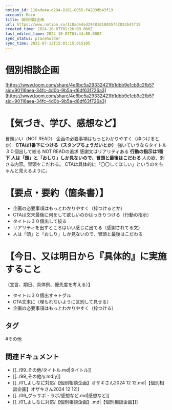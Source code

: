 ```yaml
---
notion_id: 118ade4a-d294-8101-8055-f4203db43f19
account: Main
title: 個別相談企画
url: https://www.notion.so/118ade4ad29481018055f4203db43f19
created_time: 2024-10-07T01:26:00.000Z
last_edited_time: 2024-10-07T01:44:00.000Z
sync_status: placeholder
sync_time: 2025-07-12T15:01:15.015105
---
```

# 個別相談企画

[https://www.loom.com/share/4e6bc5a29332421fb1dbb9e1cb9c2fb5?sid=90116aea-34fc-4d0b-9b5a-d6df63f726a3](https://www.loom.com/share/4e6bc5a29332421fb1dbb9e1cb9c2fb5?sid=90116aea-34fc-4d0b-9b5a-d6df63f726a3)
# 【気づき、学び、感想など】
冒頭いい（NOT READ）
企画の必要事項はもっとわかりやすく（枠つけるとか）
**CTAは1番下につける（スタンプちょうだいとか）**
強いていうならタイトル３０個出して絞る
NOT READの追求
感謝文はリアリティある
**行動の指示は1番下**
**人は「頭」と「おしり」しか見ないので、冒頭と最後はこだわる**
人の欲、刺さる内容。冒頭をこだわる。
CTAは具体的に「〇〇してほしい」というのをちゃんと見えるように。
# 【要点・要約（箇条書）】
- 企画の必要事項はもっとわかりやすく（枠つけるとか）
- CTAは文末最後に何をして欲しいのかはっきりつける（行動の指示）
- タイトル３０個出して絞る
- リアリティを出すところはいい感じに出てる（感謝されてる文）
- 人は「頭」と「おしり」しか見ないので、冒頭と最後はこだわる
# 【今日、又は明日から『具体的』に実施すること
（宣言、期日、具体例、優先度を考える）】
- タイトル３０個出す→トグル
- CTA文末に（埋もれないように区別して見せる）
- 企画の必要事項はもっとわかりやすく（枠つける）

## タグ

#その他 

## 関連ドキュメント

- [[../99_その他/タイトル.md|タイトル]]
- [[../99_その他/y.md|y]]
- [[../01_よしなに対応/【個別相談企画】オザキさん2024 12  12.md|【個別相談企画】オザキさん2024 12  12]]
- [[../06_グッサポ・ラボ/感想など.md|感想など]]
- [[../01_よしなに対応/【個別相談企画】.md|【個別相談企画】]]
